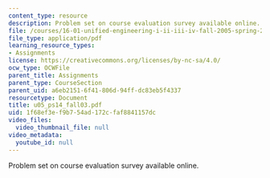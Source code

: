 ```yaml
---
content_type: resource
description: Problem set on course evaluation survey available online.
file: /courses/16-01-unified-engineering-i-ii-iii-iv-fall-2005-spring-2006/1f68ef3ef9b754ad172cfaf8841157dc_u05_ps14_fall03.pdf
file_type: application/pdf
learning_resource_types:
- Assignments
license: https://creativecommons.org/licenses/by-nc-sa/4.0/
ocw_type: OCWFile
parent_title: Assignments
parent_type: CourseSection
parent_uid: a6eb2151-6f41-806d-94ff-dc83eb5f4337
resourcetype: Document
title: u05_ps14_fall03.pdf
uid: 1f68ef3e-f9b7-54ad-172c-faf8841157dc
video_files:
  video_thumbnail_file: null
video_metadata:
  youtube_id: null
---
```

Problem set on course evaluation survey available online.